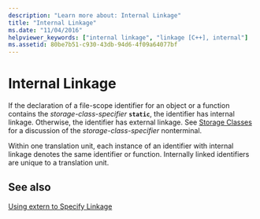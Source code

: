 ```yaml
---
description: "Learn more about: Internal Linkage"
title: "Internal Linkage"
ms.date: "11/04/2016"
helpviewer_keywords: ["internal linkage", "linkage [C++], internal"]
ms.assetid: 80be7b51-c930-43db-94d6-4f09a64077bf
---
```

# Internal Linkage

If the declaration of a file-scope identifier for an object or a function contains the *storage-class-specifier* **`static`**, the identifier has internal linkage. Otherwise, the identifier has external linkage. See [Storage Classes](../c-language/c-storage-classes.md) for a discussion of the *storage-class-specifier* nonterminal.

Within one translation unit, each instance of an identifier with internal linkage denotes the same identifier or function. Internally linked identifiers are unique to a translation unit.

## See also

[Using extern to Specify Linkage](../cpp/extern-cpp.md)

